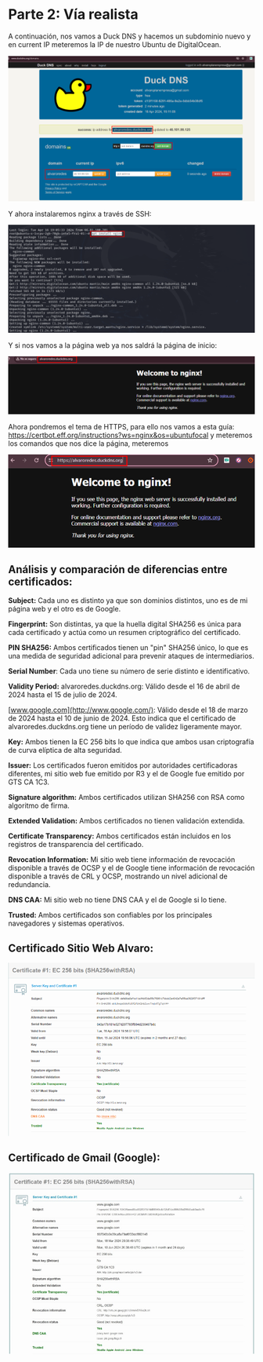 # Parte 2: Vía realista

A continuación, nos vamos a Duck DNS y hacemos un subdominio nuevo y en current IP meteremos la IP de nuestro Ubuntu de DigitalOcean.

![img1](img/duckdnss.png)

Y ahora instalaremos nginx a través de SSH:

![img2](img/2.png)

Y si nos vamos a la página web ya nos saldrá la página de inicio:

![img3](img/3.png)

Ahora pondremos el tema de HTTPS, para ello nos vamos a esta guía: <https://certbot.eff.org/instructions?ws=nginx&os=ubuntufocal> y meteremos los comandos que nos dice la página, meteremos 

![img4](img/4.png)

## Análisis y comparación de diferencias entre certificados:

**Subject:** Cada uno es distinto ya que son dominios distintos, uno es de mi página web y el otro es de Google.

**Fingerprint:** Son distintas, ya que la huella digital SHA256 es única para cada certificado y actúa como un resumen criptográfico del certificado.

**PIN SHA256:** Ambos certificados tienen un "pin" SHA256 único, lo que es una medida de seguridad adicional para prevenir ataques de intermediarios.

**Serial Number**: Cada uno tiene su número de serie distinto e identificativo.

**Validity Period:** alvaroredes.duckdns.org: Válido desde el 16 de abril de 2024 hasta el 15 de julio de 2024.

[www.google.com](http://www.google.com/): Válido desde el 18 de marzo de 2024 hasta el 10 de junio de 2024. Esto indica que el certificado de alvaroredes.duckdns.org tiene un período de validez ligeramente mayor.

**Key:** Ambos tienen la EC 256 bits lo que indica que ambos usan criptografía de curva elíptica de alta seguridad.

**Issuer:** Los certificados fueron emitidos por autoridades certificadoras diferentes, mi sitio web fue emitido por R3 y el de Google fue emitido por GTS CA 1C3.

**Signature algorithm:** Ambos certificados utilizan SHA256 con RSA como algoritmo de firma.

**Extended Validation:** Ambos certificados no tienen validación extendida.

**Certificate Transparency:** Ambos certificados están incluidos en los registros de transparencia del certificado.

**Revocation Information:** Mi sitio web tiene información de revocación disponible a través de OCSP y el de Google tiene información de revocación disponible a través de CRL y OCSP, mostrando un nivel adicional de redundancia.

**DNS CAA:** Mi sitio web no tiene DNS CAA y el de Google si lo tiene.

**Trusted:** Ambos certificados son confiables por los principales navegadores y sistemas operativos.

## Certificado Sitio Web Alvaro:

![img5](img/5.png)

## Certificado de Gmail (Google):

![img6](img/6.png)

